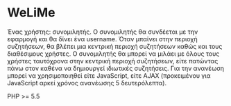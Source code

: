 WeLiMe
======
Ένας χρήστης: συνομιλητής. Ο συνομιλητής θα συνδέεται με την εφαρμογή και θα δίνει ένα username. 
Όταν μπαίνει στην περιοχή συζητήσεων, θα βλέπει μια κεντρική περιοχή συζητήσεων καθώς και τους 
διαθέσιμους χρήστες. Ο συνομιλητής θα μπορεί να μιλάει με όλους τους χρήστες ταυτόχρονα στην 
κεντρική περιοχή συζητήσεων, είτε πατώντας πάνω στον καθένα να δημιουργεί ιδιωτικές συζητήσεις. 
Για την ανανέωση μπορεί να χρησιμοποιηθεί είτε JavaScript, είτε AJAX (προκειμένου για JavaScript 
αρκεί χρόνος ανανέωσης 5 δευτερόλεπτα).

PHP >= 5.5
